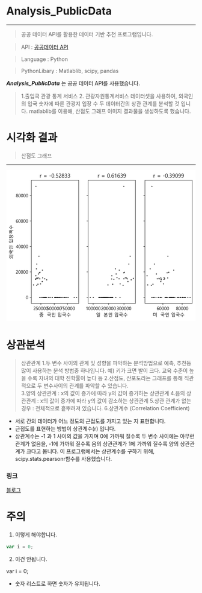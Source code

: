 # Analysis_PublicData
---
> 공공 데이터 API를 활용한 데이터 기반 추천 프로그램입니다.

> API : [공공데이터 API](https://www.data.go.kr)

> Language : Python

> PythonLibary : Matlablib, scipy, pandas


***Analysis_PublicData*** 는 공공 데이터 API를 사용했습니다.
>  1.출입국 관광 통계 서비스 2. 관광자원통계서비스 데이터셋을 사용하여, 외국인의 입국 숫자에 따른 관광지 입장 수 두 데이터간의 상관 관계를 분석할 것 입니다.
matlablib를 이용해, 산점도 그래프 이미지 결과물을 생성하도록 했습니다.

# 시각화 결과
> 산점도 그래프
---
<img src="https://github.com/twooopark/Analysis_PublicData/blob/master/__results__/visualization/graph_scatter.png" height="400px" />


# 상관분석
>상관관계
1.두 변수 사이의 관계 및 성향을 파악하는 분석방법으로 예측, 추천등 많이 사용하는 분석 방법중 하나입니다. 예) 키가 크면 발이 크다.  교육 수준이 높을 수록 자녀의 대학 진학률이 높다 등
2.산점도, 산포도라는 그래프를 통해 직관적으로 두 변수사이의 관계를 파악할 수 있습니다.            
3.양의 상관관계 : x의 값이 증가에 따라 y의 값이 증가하는 상관관계
4.음의 상관관계 : x의 값이 증가에 따라 y의 값이 감소하는 상관관계
5.상관 관계가 없는 경우 : 전체적으로 흩뿌려져 있습니다.
6.상관계수 (Correlation Coefficient)
- 서로 간의 데이터가 어느 정도의 근접도를 가지고 있는 지 표현합니다.
- 근접도를 표현하는 방법이  상관계수(r) 입니다.
- 상관계수는  -1 과 1 사이의 값을 가지며 0에 가까워 질수록  두 변수
  사이에는 아무런 관계가 없음을, -1에 가까워 질수록 음의 상관관계가
  1에 가까워 질수록 양의 상관관계가 크다고 봅니다.
  이 프로그램에서는 상관계수를 구하기 위해, scipy.stats.pearsonr함수를 사용했습니다.


### 링크
[블로그](teragoon.wordpress.com)

# 주의

1. 이렇게 해야합니다.

```javascript
var i = 0;
```

2. 이건 안됩니다.

var i = 0;
* 숫자 리스트로 하면 숫자가 유지됩니다.
